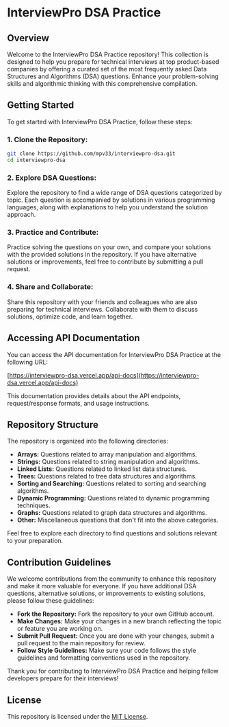 # InterviewPro DSA Practice

## Overview

Welcome to the InterviewPro DSA Practice repository! This collection is designed to help you prepare for technical interviews at top product-based companies by offering a curated set of the most frequently asked Data Structures and Algorithms (DSA) questions. Enhance your problem-solving skills and algorithmic thinking with this comprehensive compilation.

## Getting Started

To get started with InterviewPro DSA Practice, follow these steps:

### 1. Clone the Repository:

```bash
git clone https://github.com/mpv33/interviewpro-dsa.git
cd interviewpro-dsa
```

### 2. Explore DSA Questions:

Explore the repository to find a wide range of DSA questions categorized by topic. Each question is accompanied by solutions in various programming languages, along with explanations to help you understand the solution approach.

### 3. Practice and Contribute:

Practice solving the questions on your own, and compare your solutions with the provided solutions in the repository. If you have alternative solutions or improvements, feel free to contribute by submitting a pull request.

### 4. Share and Collaborate:

Share this repository with your friends and colleagues who are also preparing for technical interviews. Collaborate with them to discuss solutions, optimize code, and learn together.

## Accessing API Documentation

You can access the API documentation for InterviewPro DSA Practice at the following URL:

[https://interviewpro-dsa.vercel.app/api-docs](https://interviewpro-dsa.vercel.app/api-docs)

This documentation provides details about the API endpoints, request/response formats, and usage instructions.

## Repository Structure

The repository is organized into the following directories:

- **Arrays:** Questions related to array manipulation and algorithms.
- **Strings:** Questions related to string manipulation and algorithms.
- **Linked Lists:** Questions related to linked list data structures.
- **Trees:** Questions related to tree data structures and algorithms.
- **Sorting and Searching:** Questions related to sorting and searching algorithms.
- **Dynamic Programming:** Questions related to dynamic programming techniques.
- **Graphs:** Questions related to graph data structures and algorithms.
- **Other:** Miscellaneous questions that don't fit into the above categories.

Feel free to explore each directory to find questions and solutions relevant to your preparation.

## Contribution Guidelines

We welcome contributions from the community to enhance this repository and make it more valuable for everyone. If you have additional DSA questions, alternative solutions, or improvements to existing solutions, please follow these guidelines:

- **Fork the Repository:** Fork the repository to your own GitHub account.
- **Make Changes:** Make your changes in a new branch reflecting the topic or feature you are working on.
- **Submit Pull Request:** Once you are done with your changes, submit a pull request to the main repository for review.
- **Follow Style Guidelines:** Make sure your code follows the style guidelines and formatting conventions used in the repository.

Thank you for contributing to InterviewPro DSA Practice and helping fellow developers prepare for their interviews!

## License

This repository is licensed under the [MIT License](LICENSE).
